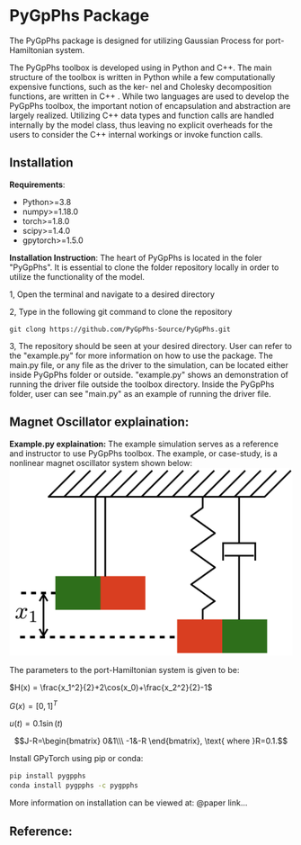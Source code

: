 # PyGpPhs Package

The PyGpPhs package is designed for utilizing Gaussian Process for port-Hamiltonian system.

The PyGpPhs toolbox is developed using in Python and C++. The main
structure of the toolbox is written in Python while a
few computationally expensive functions, such as the ker-
nel and Cholesky decomposition functions, are written
in C++ . While two languages are used to develop the
PyGpPhs toolbox, the important notion of encapsulation
and abstraction are largely realized. Utilizing C++ data
types and function calls are handled internally by the
model class, thus leaving no explicit overheads for the users
to consider the C++ internal workings or invoke function
calls.

## Installation

**Requirements**:
- Python>=3.8
- numpy>=1.18.0 
- torch>=1.8.0 
- scipy>=1.4.0 
- gpytorch>=1.5.0

**Installation Instruction**:
The heart of PyGpPhs is located in the foler "PyGpPhs". It is essential to 
clone the folder repository locally in order to utilize the functionality of the 
model.

1, Open the terminal and navigate to a desired directory

2, Type in the following git command to clone the repository
```commandline
git clong https://github.com/PyGpPhs-Source/PyGpPhs.git
```

3, The repository should be seen at your desired directory. User can refer to the "example.py" 
for more information on how to use the package. The main.py file, or any file as the driver
to the simulation, can be located either inside PyGpPhs folder or outside. "example.py" shows an demonstration
of running the driver file outside the toolbox directory. Inside the PyGpPhs folder,
user can see "main.py" as an example of running the driver file.

## Magnet Oscillator explaination:
**Example.py explaination:**
The example simulation serves as a reference and instructor to use PyGpPhs toolbox. The example, or case-study,
is a nonlinear magnet oscillator system shown below:
![Alt Text](./magnet_oscillator.png)

The parameters to the port-Hamiltonian system is given to be:

$H(x) = \frac{x_1^2}{2}+2\cos(x_0)+\frac{x_2^2}{2}-1$

$G(x)=[0, 1]^T$

$u(t)=0.1\sin(t)$

```math
J-R=\begin{bmatrix}
        0&1\\\
        -1&-R
    \end{bmatrix}, \text{ where }R=0.1.
```






Install GPyTorch using pip or conda:
```bash
pip install pygpphs
conda install pygpphs -c pygpphs
```
More information on installation can be viewed at: @paper link...

## Reference:

